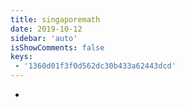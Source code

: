 ```yaml
---
title: singaporemath
date: 2019-10-12
sidebar: 'auto'
isShowComments: false
keys:
 - '1360d01f3f0d562dc30b433a62443dcd'
---
```


- 